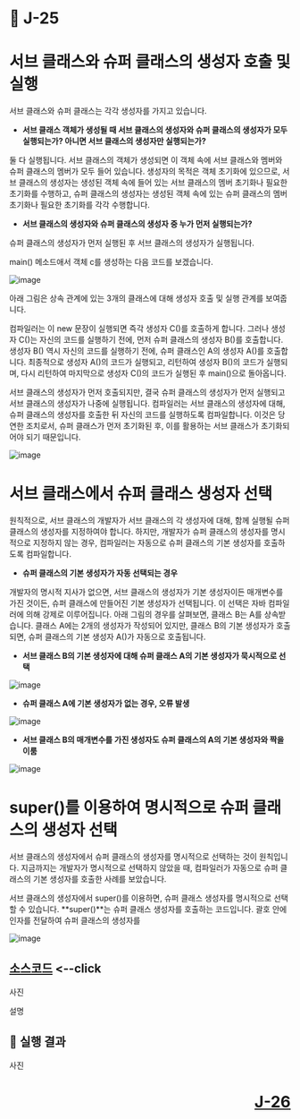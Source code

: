 # 📖 J-25

# 서브 클래스와 슈퍼 클래스의 생성자 호출 및 실행

서브 클래스와 슈퍼 클래스는 각각 생성자를 가지고 있습니다. 

* **서브 클래스 객체가 생성될 때 서브 클래스의 생성자와 슈퍼 클래스의 생성자가 모두 실행되는가? 아니면 서브 클래스의 생성자만 실행되는가?**

둘 다 실행됩니다. 서브 클래스의 객체가 생성되면 이 객체 속에 서브 클래스와 멤버와 슈퍼 클래스의 멤버가 모두 들어 있습니다. 생성자의 목적은 객체 초기화에 있으므로, 서브 클래스의 생성자는 생성된 객체 속에 들어 있는 서브 클래스의 멤버 초기화나 필요한 초기화를 수행하고, 슈퍼 클래스의 생성자는 생성된 객체 속에 있는 슈퍼 클래스의 멤버 초기화나 필요한 초기화를 각각 수행합니다.

* **서브 클래스의 생성자와 슈퍼 클래스의 생성자 중 누가 먼저 실행되는가?**

슈퍼 클래스의 생성자가 먼저 실행된 후 서브 클래스의 생성자가 실행됩니다.

<p>
main() 메소드애서 객체 c를 생성하는 다음 코드를 보겠습니다.
</p>

![image](https://github.com/user-attachments/assets/de6343b2-773a-42a6-b81e-4825559cf484)

<p>
  아래 그림은 상속 관계에 있는 3개의 클래스에 대해 생성자 호출 및 실행 관계를 보여줍니다.
</p>
<p>
  컴파일러는 이 new 문장이 실행되면 즉각 생성자 C()를 호출하게 합니다. 그러나 생성자 C()는 자신의 코드를 실행하기 전에, 먼저 슈퍼 클래스의 생성자 B()를 호출합니다. 생성자 B() 역시 자신의 코드를 실행하기 전에, 슈퍼 클래스인 A의 생성자 A()를 호출합니다. 최종적으로 생성자 A()의 코드가 실행되고, 리턴하여 생성자 B()의 코드가 실행되며, 다시 리턴하여 마지막으로 생성자 C()의 코드가 실행된 후 main()으로 돌아옵니다.
</p>
<p>
  서브 클래스의 생성자가 먼저 호출되지만, 결국 슈퍼 클래스의 생성자가 먼저 실행되고 서브 클래스의 생성자가 나중에 실행됩니다. 컴파일러는 서브 클래스의 생성자에 대해, 슈퍼 클래스의 생성자를 호출한 뒤 자신의 코드를 실행하도록 컴파일합니다. 이것은 당연한 조치로서, 슈퍼 클래스가 먼저 초기화된 후, 이를 활용하는 서브 클래스가 초기화되어야 되기 때문입니다.
</p>

![image](https://github.com/user-attachments/assets/49407738-4102-4a45-a7a3-2dfd62950299)

# 서브 클래스에서 슈퍼 클래스 생성자 선택
<p>
  원칙적으로, 서브 클래스의 개발자가 서브 클래스의 각 생성자에 대해, 함께 실행될 슈퍼 클래스의 생성자를 지정하여야 합니다. 하지만, 개발자가 슈퍼 클래스의 생성자를 명시적으로 지정하지 않는 경우, 컴파일러는 자동으로 슈퍼 클래스의 기본 생성자를 호출하도록 컴파일합니다.
</p>

* **슈퍼 클래스의 기본 생성자가 자동 선택되는 경우**
<p>
   개발자의 명시적 지사가 없으면, 서브 클래스의 생성자가 기본 생성자이든 매개변수를 가진 것이든, 슈퍼 클래스에 만들어진 기본 생성자가 선택됩니다. 이 선택은 자바 컴파일러에 의해 강제로 이루어집니다. 아래 그림의 경우를 살펴보면, 클래스 B는 A를 상속받습니다. 클래스 A에는 2개의 생성자가 작성되어 있지만, 클래스 B의 기본 생성자가 호출되면, 슈퍼 클래스의 기본 생성자 A()가 자동으로 호출됩니다.
</p>

* **서브 클래스 B의 기본 생성자에 대해 슈퍼 클래스 A의 기본 생성자가 묵시적으로 선택**

![image](https://github.com/user-attachments/assets/c2f1ebf8-67d2-402b-baf8-1b02237078d5)

* **슈퍼 클래스 A에 기본 생성자가 없는 경우, 오류 발생**

![image](https://github.com/user-attachments/assets/64d46e06-694d-415c-802e-fbb3968f09b7)

* **서브 클래스 B의 매개변수를 가진 생성자도 슈퍼 클래스의 A의 기본 생성자와 짝을 이룸**

![image](https://github.com/user-attachments/assets/2fbb02bf-d191-4395-942e-ef4681cd624b)

# super()를 이용하여 명시적으로 슈퍼 클래스의 생성자 선택
<p>
  서브 클래스의 생성자에서 슈퍼 클래스의 생성자를 명시적으로 선택하는 것이 원칙입니다. 지금까지는 개발자가 명시적으로 선택하지 않았을 때, 컴파일러가 자동으로 슈퍼 클래스의 기본 생성자를 호출한 사례를 보았습니다.
</p>
<p>
  서브 클래스의 생성자에서 super()를 이용하면, 슈퍼 클래스 생성자를 명시적으로 선택할 수 있습니다. **super()**는 슈퍼 클래스 생성자를 호출하는 코드입니다. 괄호 안에 인자를 전달하여 슈퍼 클래스의 생성자를 
</p>





![image](https://github.com/user-attachments/assets/7dcba30e-14d0-4a86-abe0-8cdbaa92f642)

[소스코드](./J20_1.java) <--click
---

사진

설명

📘 실행 결과
---

사진

# <p align="right">[J-26](./J_26.md)</p>
